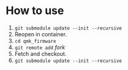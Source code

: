 # How to use

1. `git submodule update --init --recursive`
1. Reopen in container.
1. `cd qmk_firmware`
1. `git remote add` *fork*
1. Fetch and checkout.
1. `git submodule update --init --recursive`
